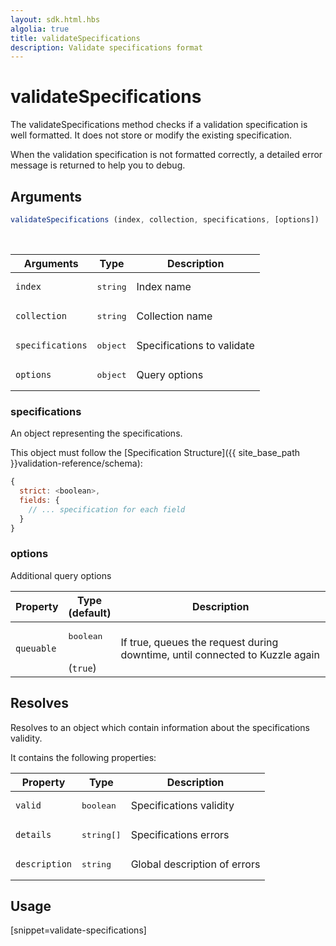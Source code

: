 ```yaml
---
layout: sdk.html.hbs
algolia: true
title: validateSpecifications
description: Validate specifications format
---
```



# validateSpecifications

The validateSpecifications method checks if a validation specification is well formatted. It does not store or modify the existing specification.

When the validation specification is not formatted correctly, a detailed error message is returned to help you to debug.

## Arguments

```javascript
validateSpecifications (index, collection, specifications, [options])
```

<br/>

| Arguments    | Type    | Description |
|--------------|---------|-------------|
| ``index`` | <pre>string</pre> | Index name    |
| ``collection`` | <pre>string</pre> | Collection name    |
| ``specifications`` | <pre>object</pre> | Specifications to validate  |
| ``options`` | <pre>object</pre> | Query options    |

### specifications

An object representing the specifications.

This object must follow the [Specification Structure]({{ site_base_path }}validation-reference/schema):

```js
{
  strict: <boolean>,
  fields: {
    // ... specification for each field
  }
}
```

### options

Additional query options

| Property     | Type<br/>(default)    | Description   |
| -------------- | --------- | ------------- |
| `queuable` | <pre>boolean</pre><br/>(`true`) | If true, queues the request during downtime, until connected to Kuzzle again |

## Resolves

Resolves to an object which contain information about the specifications validity.

It contains the following properties:

| Property    | Type    | Description |
|--------------|---------|-------------|
| ``valid`` | <pre>boolean</pre> | Specifications validity   |
| ``details`` | <pre>string[]</pre> | Specifications errors    |
| ``description`` | <pre>string</pre> | Global description of errors    |

## Usage

[snippet=validate-specifications]
